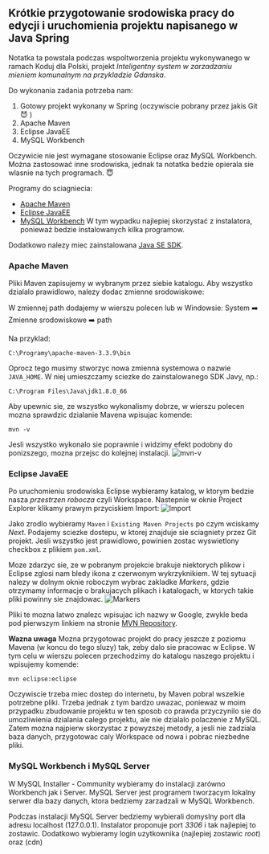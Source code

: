## Krótkie przygotowanie srodowiska pracy do edycji i uruchomienia projektu napisanego w Java Spring

Notatka ta powstala podczas wspoltworzenia projektu wykonywanego w ramach Koduj dla Polski, projekt *Inteligentny system w zarzadzaniu mieniem komunalnym na przykladzie Gdanska*.

Do wykonania zadania potrzeba nam:
 1. Gotowy projekt wykonany w Spring (oczywiscie pobrany przez jakis Git :smiling_imp: )
 2. Apache Maven
 3. Eclipse JavaEE
 4. MySQL Workbench

Oczywicie nie jest wymagane stosowanie Eclipse oraz MySQL Workbench. Można zastosować inne srodowiska, jednak ta notatka bedzie opierala sie wlasnie na tych programach. :innocent:

Programy do sciagniecia:

* [Apache Maven](https://maven.apache.org/)
* [Eclipse JavaEE](https://www.eclipse.org/downloads/packages/eclipse-ide-java-ee-developers/mars2)
* [MySQL Workbench](https://dev.mysql.com/downloads/installer/) W tym wypadku najlepiej skorzystać z instalatora, ponieważ       bedzie instalowanych kilka programow.

Dodatkowo nalezy miec zainstalowana [Java SE SDK](http://www.oracle.com/technetwork/java/javase/overview/index.html).

### Apache Maven

Pliki Maven zapisujemy w wybranym przez siebie katalogu. Aby wszystko dzialalo prawidlowo, nalezy dodac zmienne srodowiskowe:

W zmiennej path dodajemy w wierszu polecen lub w Windowsie: System :arrow_right: Zmienne srodowiskowe :arrow_right: path

Na przyklad: 
```
C:\Programy\apache-maven-3.3.9\bin
```
Oprocz tego musimy stworzyc nowa zmienna systemowa o nazwie `JAVA_HOME`. W niej umieszczamy sciezke do zainstalowanego SDK Javy, np.:
```
C:\Program Files\Java\jdk1.8.0_66
```
Aby upewnic sie, ze wszystko wykonalismy dobrze, w wierszu polecen mozna sprawdzic dzialanie Mavena wpisujac komende:
```
mvn -v
```
Jesli wszystko wykonalo sie poprawnie i widzimy efekt podobny do ponizszego, mozna przejsc do kolejnej instalacji.
![mvn-v](https://github.com/ElektroITmatyk/TI-2016/blob/master/maven.png)

### Eclipse JavaEE

Po uruchomieniu srodowiska Eclipse wybieramy katalog, w ktorym bedzie nasza *przestrzen robocza* czyli Workspace. Nastepnie w oknie Project Explorer klikamy prawym przyciskiem Import:
![Import](https://github.com/ElektroITmatyk/TI-2016/blob/master/eclipse-import.png)

Jako zrodlo wybieramy `Maven` i `Existing Maven Projects` po czym wciskamy *Next*. Podajemy sciezke dostepu, w ktorej znajduje sie sciagniety przez Git projekt. Jesli wszystko jest prawidlowo, powinien zostac wyswietlony checkbox z plikiem `pom.xml`.

Moze zdarzyc sie, ze w pobranym projekcie brakuje niektorych plikow i Eclipse zglosi nam bledy ikona z czerwonym wykrzyknikiem. W tej sytuacji nalezy w dolnym oknie roboczym wybrac zakladke *Markers*, gdzie otrzymamy informacje o brakujacych plikach i katalogach, w ktorych takie pliki powinny sie znajdowac.
![Markers](https://github.com/ElektroITmatyk/TI-2016/blob/master/eclipse-markers.png)

Pliki te mozna latwo znalezc wpisujac ich nazwy w Google, zwykle beda pod pierwszym linkiem na stronie [MVN Repository](http://mvnrepository.com/).

**Wazna uwaga**
Mozna przygotowac projekt do pracy jeszcze z poziomu Mavena (w koncu do tego sluzy) tak, zeby dalo sie pracowac w Eclipse. W tym celu w wierszu polecen przechodzimy do katalogu naszego projektu i wpisujemy komende:
```
mvn eclipse:eclipse
```
Oczywiscie trzeba miec dostep do internetu, by Maven pobral wszelkie potrzebne pliki. Trzeba jednak z tym bardzo uwazac, poniewaz w moim przypadku zbudowanie projektu w ten sposob co prawda przyczynilo sie do umozliwienia dzialania calego projektu, ale nie dzialalo polaczenie z MySQL. Zatem mozna najpierw skorzystac z powyzszej metody, a jesli nie zadziala baza danych, przygotowac caly Workspace od nowa i pobrac niezbedne pliki.

### MySQL Workbench i MySQL Server

W MySQL Installer - Community wybieramy do instalacji zarówno Workbench jak i Server.
MySQL Server jest programem tworzacym lokalny serwer dla bazy danych, ktora bedziemy zarzadzali w MySQL Workbench.

Podczas instalacji MySQL Server bedziemy wybierali domyslny port dla adresu localhost (127.0.0.1). Instalator proponuje port *3306* i tak najlepiej to zostawic. Dodatkowo wybieramy login uzytkownika (najlepiej zostawic *root*) oraz (cdn)
